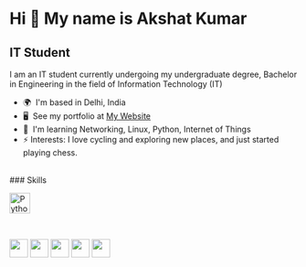 Hi 👋 My name is Akshat Kumar
=============================

IT Student
----------

I am an IT student currently undergoing my undergraduate degree, Bachelor in Engineering in the field of Information Technology (IT)

*   🌍  I'm based in Delhi, India
*   🖥️  See my portfolio at [My Website](http://akshat-aqui.github.io/)
*   🧠  I'm learning Networking, Linux, Python, Internet of Things 
*   ⚡ Interests: I love cycling and exploring new places, and just started playing chess.

<br />
### Skills
<br />
<p align="left">

<a href="https://www.python.org/" target="_blank" rel="noreferrer"><img src="https://raw.githubusercontent.com/danielcranney/readme-generator/main/public/icons/skills/python-colored.svg" width="36" height="36" alt="Python" /></a>
</a>
</p>         

<!-- Socials -->
<br />

<p align="left"> <a href="https://discord.com/users/.glassofwhiskey" target="_blank" rel="noreferrer"><img src="https://raw.githubusercontent.com/danielcranney/readme-generator/main/public/icons/socials/discord.svg" width="32" height="32" /></a> <a href="https://www.github.com/akshat-aqui" target="_blank" rel="noreferrer"><img src="https://raw.githubusercontent.com/danielcranney/readme-generator/main/public/icons/socials/github.svg" width="32" height="32" /></a> <a href="https://akshat-aqui.hashnode.dev" target="_blank" rel="noreferrer"><img src="https://raw.githubusercontent.com/danielcranney/readme-generator/main/public/icons/socials/hashnode.svg" width="32" height="32" /></a> <a href="https://www.linkedin.com/in/akshat-aqui" target="_blank" rel="noreferrer"><img src="https://raw.githubusercontent.com/danielcranney/readme-generator/main/public/icons/socials/linkedin.svg" width="32" height="32" /></a> <a href="https://www.twitter.com/akshat-aqui" target="_blank" rel="noreferrer"><img src="https://raw.githubusercontent.com/danielcranney/readme-generator/main/public/icons/socials/twitter.svg" width="32" height="32" /></a></p>
